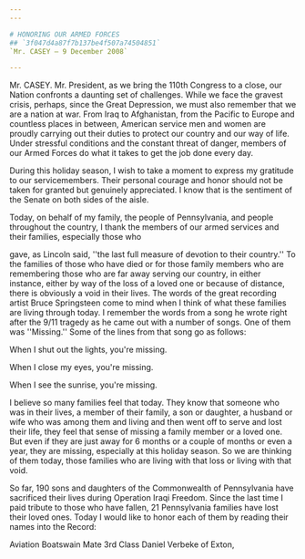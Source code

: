 ```yaml
---
---

# HONORING OUR ARMED FORCES
## `3f047d4a87f7b137be4f507a74504851`
`Mr. CASEY — 9 December 2008`

---
```



Mr. CASEY. Mr. President, as we bring the 110th Congress to a close, 
our Nation confronts a daunting set of challenges. While we face the 
gravest crisis, perhaps, since the Great Depression, we must also 
remember that we are a nation at war. From Iraq to Afghanistan, from 
the Pacific to Europe and countless places in between, American service 
men and women are proudly carrying out their duties to protect our 
country and our way of life. Under stressful conditions and the 
constant threat of danger, members of our Armed Forces do what it takes 
to get the job done every day.

During this holiday season, I wish to take a moment to express my 
gratitude to our servicemembers. Their personal courage and honor 
should not be taken for granted but genuinely appreciated. I know that 
is the sentiment of the Senate on both sides of the aisle.

Today, on behalf of my family, the people of Pennsylvania, and people 
throughout the country, I thank the members of our armed services and 
their families, especially those who


gave, as Lincoln said, ''the last full measure of devotion to their 
country.'' To the families of those who have died or for those family 
members who are remembering those who are far away serving our country, 
in either instance, either by way of the loss of a loved one or because 
of distance, there is obviously a void in their lives. The words of the 
great recording artist Bruce Springsteen come to mind when I think of 
what these families are living through today. I remember the words from 
a song he wrote right after the 9/11 tragedy as he came out with a 
number of songs. One of them was ''Missing.'' Some of the lines from 
that song go as follows:



 When I shut out the lights, you're missing.


 When I close my eyes, you're missing.


 When I see the sunrise, you're missing.


I believe so many families feel that today. They know that someone 
who was in their lives, a member of their family, a son or daughter, a 
husband or wife who was among them and living and then went off to 
serve and lost their life, they feel that sense of missing a family 
member or a loved one. But even if they are just away for 6 months or a 
couple of months or even a year, they are missing, especially at this 
holiday season. So we are thinking of them today, those families who 
are living with that loss or living with that void.

So far, 190 sons and daughters of the Commonwealth of Pennsylvania 
have sacrificed their lives during Operation Iraqi Freedom. Since the 
last time I paid tribute to those who have fallen, 21 Pennsylvania 
families have lost their loved ones. Today I would like to honor each 
of them by reading their names into the Record:



 Aviation Boatswain Mate 3rd Class Daniel Verbeke of Exton, 